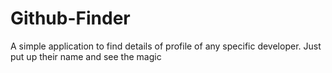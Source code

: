 # Github-Finder
A simple application to find details of profile of any specific developer. Just put up their name and see the magic
